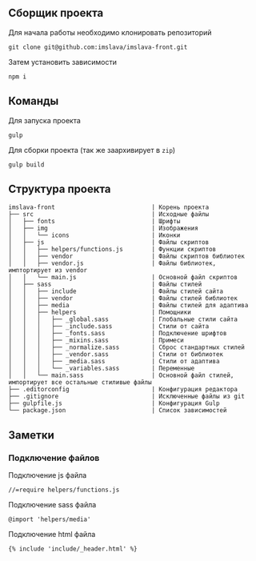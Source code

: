 ## Сборщик проекта

Для начала работы необходимо клонировать репозиторий
```
git clone git@github.com:imslava/imslava-front.git
```

Затем установить зависимости
```
npm i
```

## Команды

Для запуска проекта
```
gulp
```

Для сборки проекта (так же заархивирует в `zip`)
```
gulp build
```

## Структура проекта

```
imslava-front                           | Корень проекта
├── src                                 | Исходные файлы
│   ├── fonts                           | Шрифты
│   ├── img                             | Изображения
│   │   └── icons                     	| Иконки
│   ├── js                            	| Файлы скриптов
│   │   ├── helpers/functions.js        | Функции скриптов
│   │   ├── vendor                      | Файлы скриптов библиотек
│   │   ├── vendor.js                   | Файлы библиотек, имптортирует из vendor
│   │   └── main.js                   	| Основной файл скриптов
│   ├── sass                            | Файлы стилей
│   │   ├── include                     | Файлы стилей сайта
│   │   ├── vendor                      | Файлы стилей библиотек
│   │   ├── media                       | Файлы стилей для адаптива
│   │   ├── helpers                     | Помощники
│   │   │   ├── _global.sass            | Глобальные стили сайта
│   │   │   ├── _include.sass           | Стили от сайта
│   │   │   ├── _fonts.sass             | Подключение шрифтов
│   │   │   ├── _mixins.sass            | Примеси
│   │   │   ├── _normalize.sass         | Сброс стандартных стилей
│   │   │   ├── _vendor.sass            | Стили от библиотек
│   │   │   ├── _media.sass             | Стили от адаптива
│   │   │   └── _variables.sass         | Переменные
│   │   └── main.sass                   | Основной файл стилей, импортирует все остальные стиливые файлы
├── .editorconfig                       | Конфигурация редактора
├── .gitignore                          | Исключенные файлы из git
├── gulpfile.js                         | Конфигурация Gulp
└── package.json                        | Список зависимостей 
```

## Заметки

### Подключение файлов

Подключение js файла
```
//=require helpers/functions.js
```

Подключение sass файла
```
@import 'helpers/media'
```

Подключение html файла
```
{% include 'include/_header.html' %}
```
